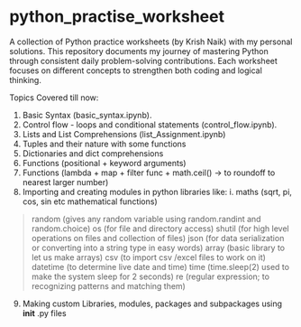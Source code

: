 # python_practise_worksheet
A collection of Python practice worksheets (by Krish Naik) with my personal solutions. This repository documents my journey of mastering Python through consistent daily problem-solving contributions. Each worksheet focuses on different concepts to strengthen both coding and logical thinking. 

Topics Covered till now: 
1. Basic Syntax (basic_syntax.ipynb).
2. Control flow - loops and conditional statements (control_flow.ipynb).
3. Lists and List Comprehensions (list_Assignment.ipynb)
4. Tuples and their nature with some functions
5. Dictionaries and dict comprehensions
6. Functions (positional + keyword arguments)
7. Functions (lambda + map + filter func + math.ceil() -> to roundoff to nearest larger number)
8. Importing and creating modules in python libraries like:
   i. maths (sqrt, pi, cos, sin etc mathematical functions)
  >random (gives any random variable using random.randint and random.choice)
  >os (for file and directory access)
  >shutil (for high level operations on files and collection of files)
  >json (for data serialization or converting into a string type in easy words)
  >array (basic library to let us make arrays)
  >csv (to import csv /excel files to work on it)
  >datetime (to determine live date and time)
  >time (time.sleep(2) used to make the system sleep for 2 seconds)
  >re (regular expression; to recognizing patterns and matching them)
9. Making custom Libraries, modules, packages and subpackages using __init__ .py files
